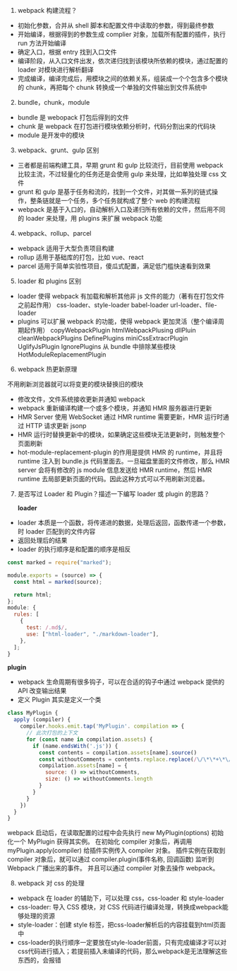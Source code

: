1. webpack 构建流程？

- 初始化参数，合并从 shell 脚本和配置文件中读取的参数，得到最终参数
- 开始编译，根据得到的参数生成 complier 对象，加载所有配置的插件，执行 run 方法开始编译
- 确定入口，根据 entry 找到入口文件
- 编译阶段，从入口文件出发，依次递归找到该模块所依赖的模块，通过配置的 loader 对模块进行解析翻译
- 完成编译，编译完成后，用模块之间的依赖关系，组装成一个个包含多个模块的 chunk，再把每个 chunk 转换成一个单独的文件输出到文件系统中

2. bundle，chunk，module

- bundle 是 webopack 打包后得到的文件
- chunk 是 webpack 在打包进行模块依赖分析时，代码分割出来的代码块
- module 是开发中的模块

3. webpack、grunt、gulp 区别

- 三者都是前端构建工具，早期 grunt 和 gulp 比较流行，目前使用 webpack 比较主流，不过轻量化的任务还是会使用 gulp 来处理，比如单独处理 css 文件
- grunt 和 gulp 是基于任务和流的，找到一个文件，对其做一系列的链式操作，整条链就是一个任务，多个任务就构成了整个 web 的构建流程
- webpack 是基于入口的，自动解析入口及递归所有依赖的文件，然后用不同的 loader 来处理，用 plugins 来扩展 webpack 功能

4. webpack、rollup、parcel

- webpack 适用于大型负责项目构建
- rollup 适用于基础库的打包，比如 vue、react
- parcel 适用于简单实验性项目，傻瓜式配置，满足低门槛快速看到效果

5. loader 和 plugins 区别

- loader 使得 webpack 有加载和解析其他非 js 文件的能力（著有在打包文件之前起作用）
  css-loader、style-loader
  babel-loader
  url-loader、file-loader
- plugins 可以扩展 webpack 的功能，使得 webpack 更加灵活（整个编译周期起作用）
  copyWebpackPlugin
  htmlWebpackPlusing
  dllPluin
  cleanWebpackPlugins
  DefinePlugins
  miniCssExtracrPlugin
  UglifyJsPlugin
  IgnorePlugins 从 bundle 中排除某些模块
  HotModuleReplacementPlugin

6. webpack 热更新原理

不用刷新浏览器就可以将变更的模块替换旧的模块

- 修改文件，文件系统接收更新并通知 webpack
- webpack 重新编译构建一个或多个模块，并通知 HMR 服务器进行更新
- HMR Server 使用 WebSocket 通过 HMR runtime 需要更新，HMR 运行时通过 HTTP 请求更新 jsonp
- HMR 运行时替换更新中的模块，如果确定这些模块无法更新时，则触发整个页面刷新
- hot-module-replacement-plugin 的作用是提供 HMR 的 runtime，并且将 runtime 注入到 bundle.js 代码里面去。一旦磁盘里面的文件修改，那么 HMR server 会将有修改的 js module 信息发送给 HMR runtime，然后 HMR runtime 去局部更新页面的代码。因此这种方式可以不用刷新浏览器。

7. 是否写过 Loader 和 Plugin？描述一下编写 loader 或 plugin 的思路？

   **loader**

- loader 本质是一个函数，将传递进的数据，处理后返回，函数传递一个参数，时 loader 匹配到的文件内容
- 返回处理后的结果
- loader 的执行顺序是和配置的顺序是相反

```js
const marked = require("marked");

module.exports = (source) => {
  const html = marked(source);

  return html;
};
module: {
  rules: [
    {
      test: /.md$/,
      use: ["html-loader", "./markdown-loader"],
    },
  ];
}
```

**plugin**

- webpack 生命周期有很多钩子，可以在合适的钩子中通过 webpack 提供的 API 改变输出结果
- 定义 Plugin 其实是定义一个类

```js
class MyPlugin {
  apply (compiler) {
    compiler.hooks.emit.tap('MyPlugin'. compilation => {
      // 此次打包的上下文
      for (const name in compilation.assets) {
        if (name.endsWith('.js')) {
          const contents = compilation.assets[name].source()
          const withoutComments = contents.replace.replace(/\/\*\*+\*\//g, '')
          compilation.assets[name] = {
            source: () => withoutComments,
            size: () => withoutComments.length
          }
        }
      }
    })
  }
}
```

webpack 启动后，在读取配置的过程中会先执行 new MyPlugin(options) 初始化一个 MyPlugin 获得其实例。
在初始化 compiler 对象后，再调用 myPlugin.apply(compiler) 给插件实例传入 compiler 对象。
插件实例在获取到 compiler 对象后，就可以通过 compiler.plugin(事件名称, 回调函数) 监听到 Webpack 广播出来的事件。
并且可以通过 compiler 对象去操作 webpack。

8. webpack 对 css 的处理

- webpack 在 loader 的辅助下，可以处理 css，css-loader 和 style-loader
- css-loader: 导入 CSS 模块，对 CSS 代码进行编译处理，转换成webpack能够处理的资源
- style-loader：创建 style 标签，把css-loader解析后的内容挂载到html页面中
- css-loader的执行顺序一定要放在style-loader前面，只有完成编译才可以对css代码进行插入；若提前插入未编译的代码，那么webpack是无法理解这些东西的，会报错
